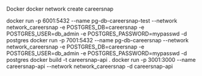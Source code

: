 Docker
docker network create careersnap

docker run -p 6001:5432 --name pg-db-careersnap-test --network network_careersnap -e POSTGRES_DB=careersnap -e POSTGRES_USER=db_admin -e POSTGRES_PASSWORD=mypasswd -d postgres
docker run -p 7001:5432 --name pg-db-careersnap --network network_careersnap -e POSTGRES_DB=careersnap -e POSTGRES_USER=db_admin -e POSTGRES_PASSWORD=mypasswd -d postgres
docker build -t careersnap-api .
docker run -p 3001:3000 --name careersnap-api --network network_careersnap -d careersnap-api 

